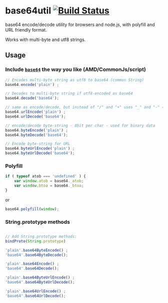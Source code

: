 # base64util [![Build Status](https://travis-ci.org/duzun/base64util.svg?branch=master)](https://travis-ci.org/duzun/base64util)
base64 encode/decode utility for browsers and node.js,
with polyfill and URL friendly format.

Works with multi-byte and utf8 strings.

## Usage

### Include [`base64`](https://unpkg.com/base64util) the way you like (AMD/CommonJs/script)

```js
// Encodes multi-byte string as utf8 to base64 (common String)
base64.encode('plain') ;

// Decodes to multi-byte string if utf8-encoded as base64
base64.decode('base64');

// same as encode/decode, but instead of "/" and "+" uses "_" and "-" (URL friendly)
base64.urlEncode('plain') ;
base64.urlDecode('base64');

// encode/decode byte-string - 8bit per char - used for binary data
base64.byteEncode('plain') ;
base64.byteDecode('base64');

// Encode byte-string for URL
base64.byteUrlEncode('plain') ;
base64.byteUrlDecode('base64');
```


### Polyfill

```js
if ( typeof atob === 'undefined' ) {
    var window.atob = base64._atob;
    var window.btoa = base64._btoa;
}
```

or

```js
base64.polyfill(window);
```


### String.prototype methods

```js

// Add String.prototype methods:
bindProto(String.prototype)

'plain'.base64ByteEncode() ;
'base64'.base64ByteDecode();

'plain'.base64Encode() ;
'base64'.base64Decode();

'plain'.base64ByteUrlEncode() ;
'base64'.base64ByteUrlDecode();

'plain'.base64UrlEncode() ;
'base64'.base64UrlDecode();

```

